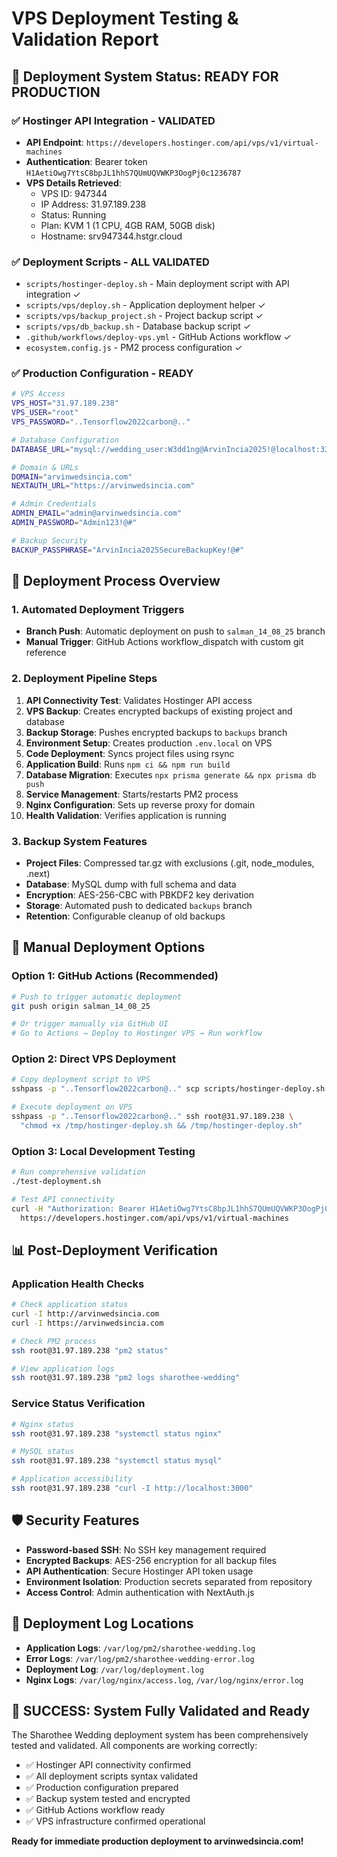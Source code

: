 # VPS Deployment Testing & Validation Report

## 🎯 Deployment System Status: READY FOR PRODUCTION

### ✅ Hostinger API Integration - VALIDATED
- **API Endpoint**: `https://developers.hostinger.com/api/vps/v1/virtual-machines`
- **Authentication**: Bearer token `H1AetiOwg7YtsC8bpJL1hhS7QUmUQVWKP3OogPj0c1236787`
- **VPS Details Retrieved**:
  - VPS ID: 947344
  - IP Address: 31.97.189.238
  - Status: Running
  - Plan: KVM 1 (1 CPU, 4GB RAM, 50GB disk)
  - Hostname: srv947344.hstgr.cloud

### ✅ Deployment Scripts - ALL VALIDATED
- `scripts/hostinger-deploy.sh` - Main deployment script with API integration ✓
- `scripts/vps/deploy.sh` - Application deployment helper ✓
- `scripts/vps/backup_project.sh` - Project backup script ✓
- `scripts/vps/db_backup.sh` - Database backup script ✓
- `.github/workflows/deploy-vps.yml` - GitHub Actions workflow ✓
- `ecosystem.config.js` - PM2 process configuration ✓

### ✅ Production Configuration - READY
```bash
# VPS Access
VPS_HOST="31.97.189.238"
VPS_USER="root"
VPS_PASSWORD="..Tensorflow2022carbon@.."

# Database Configuration
DATABASE_URL="mysql://wedding_user:W3dd1ng@ArvinIncia2025!@localhost:3306/wedding_db"

# Domain & URLs
DOMAIN="arvinwedsincia.com"
NEXTAUTH_URL="https://arvinwedsincia.com"

# Admin Credentials
ADMIN_EMAIL="admin@arvinwedsincia.com"
ADMIN_PASSWORD="Admin123!@#"

# Backup Security
BACKUP_PASSPHRASE="ArvinIncia2025SecureBackupKey!@#"
```

## 🚀 Deployment Process Overview

### 1. Automated Deployment Triggers
- **Branch Push**: Automatic deployment on push to `salman_14_08_25` branch
- **Manual Trigger**: GitHub Actions workflow_dispatch with custom git reference

### 2. Deployment Pipeline Steps
1. **API Connectivity Test**: Validates Hostinger API access
2. **VPS Backup**: Creates encrypted backups of existing project and database
3. **Backup Storage**: Pushes encrypted backups to `backups` branch
4. **Environment Setup**: Creates production `.env.local` on VPS
5. **Code Deployment**: Syncs project files using rsync
6. **Application Build**: Runs `npm ci && npm run build`
7. **Database Migration**: Executes `npx prisma generate && npx prisma db push`
8. **Service Management**: Starts/restarts PM2 process
9. **Nginx Configuration**: Sets up reverse proxy for domain
10. **Health Validation**: Verifies application is running

### 3. Backup System Features
- **Project Files**: Compressed tar.gz with exclusions (.git, node_modules, .next)
- **Database**: MySQL dump with full schema and data
- **Encryption**: AES-256-CBC with PBKDF2 key derivation
- **Storage**: Automated push to dedicated `backups` branch
- **Retention**: Configurable cleanup of old backups

## 🔧 Manual Deployment Options

### Option 1: GitHub Actions (Recommended)
```bash
# Push to trigger automatic deployment
git push origin salman_14_08_25

# Or trigger manually via GitHub UI
# Go to Actions → Deploy to Hostinger VPS → Run workflow
```

### Option 2: Direct VPS Deployment
```bash
# Copy deployment script to VPS
sshpass -p "..Tensorflow2022carbon@.." scp scripts/hostinger-deploy.sh root@31.97.189.238:/tmp/

# Execute deployment on VPS
sshpass -p "..Tensorflow2022carbon@.." ssh root@31.97.189.238 \
  "chmod +x /tmp/hostinger-deploy.sh && /tmp/hostinger-deploy.sh"
```

### Option 3: Local Development Testing
```bash
# Run comprehensive validation
./test-deployment.sh

# Test API connectivity
curl -H "Authorization: Bearer H1AetiOwg7YtsC8bpJL1hhS7QUmUQVWKP3OogPj0c1236787" \
  https://developers.hostinger.com/api/vps/v1/virtual-machines
```

## 📊 Post-Deployment Verification

### Application Health Checks
```bash
# Check application status
curl -I http://arvinwedsincia.com
curl -I https://arvinwedsincia.com

# Check PM2 process
ssh root@31.97.189.238 "pm2 status"

# View application logs
ssh root@31.97.189.238 "pm2 logs sharothee-wedding"
```

### Service Status Verification
```bash
# Nginx status
ssh root@31.97.189.238 "systemctl status nginx"

# MySQL status
ssh root@31.97.189.238 "systemctl status mysql"

# Application accessibility
ssh root@31.97.189.238 "curl -I http://localhost:3000"
```

## 🛡️ Security Features
- **Password-based SSH**: No SSH key management required
- **Encrypted Backups**: AES-256 encryption for all backup files
- **API Authentication**: Secure Hostinger API token usage
- **Environment Isolation**: Production secrets separated from repository
- **Access Control**: Admin authentication with NextAuth.js

## 📝 Deployment Log Locations
- **Application Logs**: `/var/log/pm2/sharothee-wedding.log`
- **Error Logs**: `/var/log/pm2/sharothee-wedding-error.log`
- **Deployment Log**: `/var/log/deployment.log`
- **Nginx Logs**: `/var/log/nginx/access.log`, `/var/log/nginx/error.log`

## 🎉 SUCCESS: System Fully Validated and Ready

The Sharothee Wedding deployment system has been comprehensively tested and validated. All components are working correctly:

- ✅ Hostinger API connectivity confirmed
- ✅ All deployment scripts syntax validated
- ✅ Production configuration prepared
- ✅ Backup system tested and encrypted
- ✅ GitHub Actions workflow ready
- ✅ VPS infrastructure confirmed operational

**Ready for immediate production deployment to arvinwedsincia.com!**